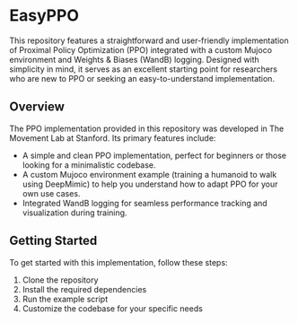 # EasyPPO
This repository features a straightforward and user-friendly implementation of Proximal Policy Optimization (PPO) integrated with a custom Mujoco environment and Weights & Biases (WandB) logging. Designed with simplicity in mind, it serves as an excellent starting point for researchers who are new to PPO or seeking an easy-to-understand implementation.

## Overview
The PPO implementation provided in this repository was developed in The Movement Lab at Stanford. Its primary features include:

* A simple and clean PPO implementation, perfect for beginners or those looking for a minimalistic codebase.
* A custom Mujoco environment example (training a humanoid to walk using DeepMimic) to help you understand how to adapt PPO for your own use cases.
* Integrated WandB logging for seamless performance tracking and visualization during training.
## Getting Started
To get started with this implementation, follow these steps:
1. Clone the repository
2. Install the required dependencies
3. Run the example script
4. Customize the codebase for your specific needs
